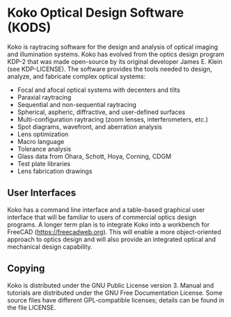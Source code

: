 Koko Optical Design Software (KODS)
===================================

Koko is raytracing software for the design and analysis of optical
imaging and illumination systems. Koko has evolved from the optics
design program KDP-2 that was made open-source by its original
developer James E. Klein (see KDP-LICENSE). The software provides the
tools needed to design, analyze, and fabricate complex optical
systems:

* Focal and afocal optical systems with decenters and tilts
* Paraxial raytracing
* Sequential and non-sequential raytracing
* Spherical, aspheric, diffractive, and user-defined surfaces
* Multi-configuration raytracing (zoom lenses, interferometers, etc.)
* Spot diagrams, wavefront, and aberration analysis
* Lens optimization
* Macro language
* Tolerance analysis
* Glass data from Ohara, Schott, Hoya, Corning, CDGM
* Test plate libraries
* Lens fabrication drawings


User Interfaces
---------------

Koko has a command line interface and a table-based graphical user
interface that will be familiar to users of commercial optics design
programs. A longer term plan is to integrate Koko into a workbench for
FreeCAD (<https://freecadweb.org>). This will enable a more
object-oriented approach to optics design and will also provide an
integrated optical and mechanical design capability.


Copying
-------

Koko is distributed under the GNU Public License version 3. Manual and
tutorials are distributed under the GNU Free Documentation License.
Some source files have different GPL-compatible licenses; details can
be found in the file LICENSE.
